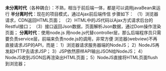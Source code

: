 **未分离时代**（各种耦合）：不熟，相当于前后端一体，都是可以调用javaBean来运行
**半分离时代**：现在的项目模式，通过Ajax前后端传信
步骤如下：
（1）浏览器请求，CDN返回HTML页面；
（2）HTML中的JS代码以Ajax方式请求后台的Restful接口；
（3）接口返回Json数据，页面解析Json数据，通过Dom操作渲染页面；
**分离时代**：使用node.js
用node.js代替controller层，那么后端程序员只需要负责service层，前端来负责node.js的调用，非常方便
浏览器(webview)不再直接请求JSP的API，而是：
      1）浏览器请求服务器端的NodeJS；
      2）NodeJS再发起HTTP去请求JSP；
      3）JSP依然原样API输出JSON给NodeJS；
      4）NodeJS收到JSON后再渲染出HTML页面；
      5）NodeJS直接将HTML页面flush到浏览器；
